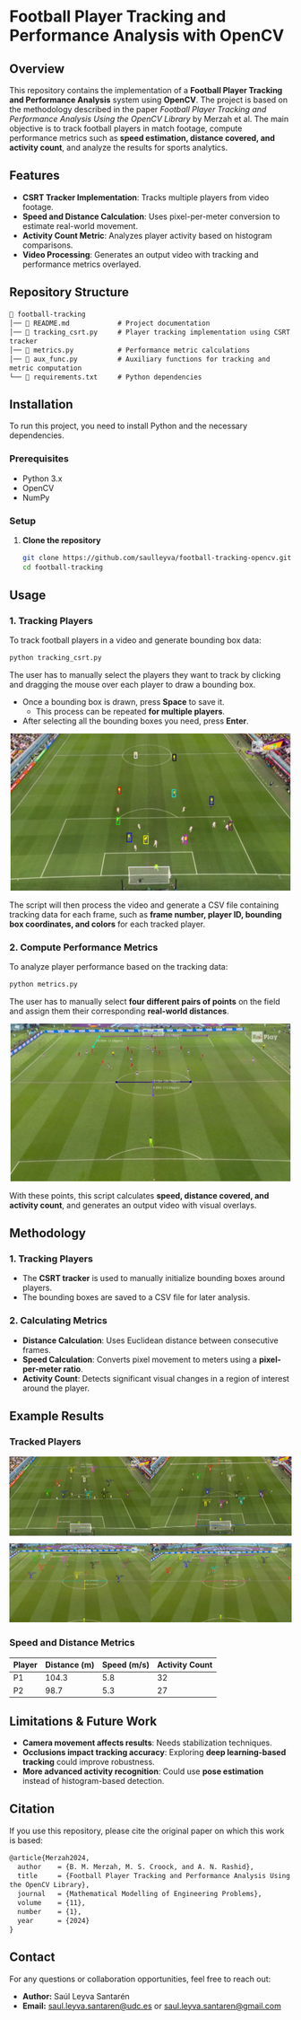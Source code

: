 # Football Player Tracking and Performance Analysis with OpenCV

## Overview
This repository contains the implementation of a **Football Player Tracking and Performance Analysis** system using **OpenCV**. The project is based on the methodology described in the paper *Football Player Tracking and Performance Analysis Using the OpenCV Library* by Merzah et al. The main objective is to track football players in match footage, compute performance metrics such as **speed estimation, distance covered, and activity count**, and analyze the results for sports analytics.

## Features
- **CSRT Tracker Implementation**: Tracks multiple players from video footage.
- **Speed and Distance Calculation**: Uses pixel-per-meter conversion to estimate real-world movement.
- **Activity Count Metric**: Analyzes player activity based on histogram comparisons.
- **Video Processing**: Generates an output video with tracking and performance metrics overlayed.

## Repository Structure
```
📂 football-tracking
│── 📄 README.md            # Project documentation
│── 📄 tracking_csrt.py     # Player tracking implementation using CSRT tracker
│── 📄 metrics.py           # Performance metric calculations
│── 📄 aux_func.py          # Auxiliary functions for tracking and metric computation
└── 📄 requirements.txt     # Python dependencies
```

## Installation
To run this project, you need to install Python and the necessary dependencies.

### Prerequisites
- Python 3.x
- OpenCV
- NumPy

### Setup
1. **Clone the repository**
   ```bash
   git clone https://github.com/saulleyva/football-tracking-opencv.git
   cd football-tracking
   ```
   
## Usage
### 1. Tracking Players
To track football players in a video and generate bounding box data:
```bash
python tracking_csrt.py
```

The user has to manually select the players they want to track by clicking and dragging the mouse over each player to draw a bounding box.

- Once a bounding box is drawn, press **Space** to save it.
   - This process can be repeated **for multiple players**.
- After selecting all the bounding boxes you need, press **Enter**.

<div align="center">
<img src="images/player_bbox.png" alt="Tracked Players" width="500">
</div>

The script will then process the video and generate a CSV file containing tracking data for each frame, such as **frame number, player ID, bounding box coordinates, and colors** for each tracked player.

### 2. Compute Performance Metrics
To analyze player performance based on the tracking data:
```bash
python metrics.py
```
The user has to manually select **four different pairs of points** on the field and assign them their corresponding **real-world distances**.

<div align="center">
<img src="images/field_measurements.png" alt="Field Measurements" width="500">
</div>

With these points, this script calculates **speed, distance covered, and activity count**, and generates an output video with visual overlays.

## Methodology
### 1. **Tracking Players**
- The **CSRT tracker** is used to manually initialize bounding boxes around players.
- The bounding boxes are saved to a CSV file for later analysis.

### 2. **Calculating Metrics**
- **Distance Calculation**: Uses Euclidean distance between consecutive frames.
- **Speed Calculation**: Converts pixel movement to meters using a **pixel-per-meter ratio**.
- **Activity Count**: Detects significant visual changes in a region of interest around the player.

## Example Results
### **Tracked Players**
![Results](images/results.png)

### **Speed and Distance Metrics**
| Player | Distance (m) | Speed (m/s) | Activity Count |
|--------|-------------|-------------|---------------|
| P1     | 104.3       | 5.8         | 32            |
| P2     | 98.7        | 5.3         | 27            |

## Limitations & Future Work
- **Camera movement affects results**: Needs stabilization techniques.
- **Occlusions impact tracking accuracy**: Exploring **deep learning-based tracking** could improve robustness.
- **More advanced activity recognition**: Could use **pose estimation** instead of histogram-based detection.

## Citation
If you use this repository, please cite the original paper on which this work is based:
```
@article{Merzah2024,
  author    = {B. M. Merzah, M. S. Croock, and A. N. Rashid},
  title     = {Football Player Tracking and Performance Analysis Using the OpenCV Library},
  journal   = {Mathematical Modelling of Engineering Problems},
  volume    = {11},
  number    = {1},
  year      = {2024}
}
```

## Contact
For any questions or collaboration opportunities, feel free to reach out:
- **Author:** Saúl Leyva Santarén
- **Email:** saul.leyva.santaren@udc.es or saul.leyva.santaren@gmail.com
